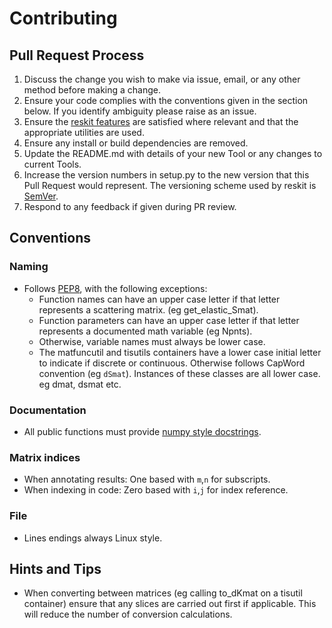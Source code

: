 # Contributing

## Pull Request Process

1. Discuss the change you wish to make via issue, email, or any other method before making a change.
2. Ensure your code complies with the conventions given in the section below. If you identify ambiguity please raise as an issue.
3. Ensure the [reskit features](https://github.com/petersbingham/reskit) are satisfied where relevant and that the appropriate utilities are used. 
4. Ensure any install or build dependencies are removed.
5. Update the README.md with details of your new Tool or any changes to current Tools.
6. Increase the version numbers in setup.py to the new version that this Pull Request would represent. The versioning scheme used by reskit is [SemVer](http://semver.org/).
7. Respond to any feedback if given during PR review.

## Conventions

### Naming
 - Follows [PEP8](https://www.python.org/dev/peps/pep-0008/), with the following exceptions:
   - Function names can have an upper case letter if that letter represents a scattering matrix. (eg get_elastic_Smat).
   - Function parameters can have an upper case letter if that letter represents a documented math variable (eg Npnts).
   - Otherwise, variable names must always be lower case.
   - The matfuncutil and tisutils containers have a lower case initial letter to indicate if discrete or continuous. Otherwise follows CapWord convention (eg `dSmat`). Instances of these classes are all lower case. eg dmat, dsmat etc.

### Documentation
 - All public functions must provide [numpy style docstrings](http://www.numpy.org/devdocs/docs/howto_document.html).

### Matrix indices
 - When annotating results: One based with `m`,`n` for subscripts.
 - When indexing in code: Zero based with `i`,`j` for index reference.
 
### File
 - Lines endings always Linux style.

## Hints and Tips
 - When converting between matrices (eg calling to_dKmat on a tisutil container) ensure that any slices are carried out first if applicable. This will reduce the number of conversion calculations.
